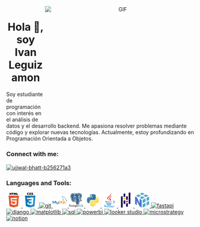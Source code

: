 <a target="_blank" align="center">
  <img align="right" top="500" height="300" width="400" alt="GIF" src="https://media.giphy.com/media/v1.Y2lkPTc5MGI3NjExaDZxZGt6bnZuOGxmcjd3YmlqOG42ZjRoNWw3c2Q3MWxnYnJqaXY4cSZlcD12MV9pbnRlcm5hbF9naWZfYnlfaWQmY3Q9Zw/qgQUggAC3Pfv687qPC/giphy.gif">
</a>
<h1 align="center">Hola 👋, soy Ivan Leguizamon</h1>

Soy estudiante de programación con interés en el análisis de datos y el desarrollo backend. Me apasiona resolver problemas mediante código y explorar nuevas tecnologías. Actualmente, estoy profundizando en Programación Orientada a Objetos.  

<h3 align="left">Connect with me:</h3>
<p align="left">
<a href="https://www.linkedin.com/in/ivan-leguizamon29/" target="blank"><img align="center" src="https://raw.githubusercontent.com/rahuldkjain/github-profile-readme-generator/master/src/images/icons/Social/linked-in-alt.svg" alt="ujjwal-bhatt-b256271a3" height="30" width="40" /></a>
</p>

<h3 align="left">Languages and Tools:</h3>

<p align="left">  
  <!-- HTML -->
  <a href="https://www.w3.org/html/" target="_blank" rel="noreferrer">  
    <img src="https://raw.githubusercontent.com/devicons/devicon/master/icons/html5/html5-original-wordmark.svg" alt="html5" width="40" height="40"/>  
  </a>  
  <!-- CSS -->
  <a href="https://www.w3schools.com/css/" target="_blank" rel="noreferrer">  
    <img src="https://raw.githubusercontent.com/devicons/devicon/master/icons/css3/css3-original-wordmark.svg" alt="css3" width="40" height="40"/>  
  </a>  
  <!-- Git -->
  <a href="https://git-scm.com/" target="_blank" rel="noreferrer">  
    <img src="https://www.vectorlogo.zone/logos/git-scm/git-scm-icon.svg" alt="git" width="40" height="40"/>  
  </a>  
  <!-- MySQL -->
  <a href="https://www.mysql.com/" target="_blank" rel="noreferrer">  
    <img src="https://raw.githubusercontent.com/devicons/devicon/master/icons/mysql/mysql-original-wordmark.svg" alt="mysql" width="40" height="40"/>  
  </a>  
  <!-- PostgreSQL -->
  <a href="https://www.postgresql.org" target="_blank" rel="noreferrer">  
    <img src="https://raw.githubusercontent.com/devicons/devicon/master/icons/postgresql/postgresql-original-wordmark.svg" alt="postgresql" width="40" height="40"/>  
  </a>  
  <!-- Python -->
  <a href="https://www.python.org/" target="_blank" rel="noreferrer">  
    <img src="https://raw.githubusercontent.com/devicons/devicon/master/icons/python/python-original.svg" alt="python" width="40" height="40"/>  
  </a>  
  <!-- Java -->
  <a href="https://www.java.com/" target="_blank" rel="noreferrer">  
    <img src="https://raw.githubusercontent.com/devicons/devicon/master/icons/java/java-original.svg" alt="java" width="40" height="40"/>  
  </a>  
  <!-- Pandas -->
  <a href="https://pandas.pydata.org/" target="_blank" rel="noreferrer">  
    <img src="https://raw.githubusercontent.com/devicons/devicon/master/icons/pandas/pandas-original.svg" alt="pandas" width="40" height="40"/>  
  </a>  
  <!-- NumPy -->
  <a href="https://numpy.org/" target="_blank" rel="noreferrer">  
    <img src="https://raw.githubusercontent.com/devicons/devicon/master/icons/numpy/numpy-original.svg" alt="numpy" width="40" height="40"/>  
  </a>  
  <!-- FastAPI -->
  <a href="https://fastapi.tiangolo.com/" target="_blank" rel="noreferrer">  
    <img src="https://cdn.worldvectorlogo.com/logos/fastapi.svg" alt="fastapi" width="40" height="40"/>  
  </a>  
  <!-- Django -->
  <a href="https://www.djangoproject.com/" target="_blank" rel="noreferrer">  
    <img src="https://cdn.worldvectorlogo.com/logos/django.svg" alt="django" width="40" height="40"/>  
  </a>  
  <!-- Matplotlib -->
  <a href="https://matplotlib.org/" target="_blank" rel="noreferrer">  
    <img src="https://upload.wikimedia.org/wikipedia/commons/8/84/Matplotlib_icon.svg" alt="matplotlib" width="40" height="40"/>  
  </a>  
  <!-- SQL -->
  <a href="https://www.w3schools.com/sql/" target="_blank" rel="noreferrer">  
    <img src="https://www.svgrepo.com/show/331760/sql-database-generic.svg" alt="sql" width="40" height="40"/>  
  </a>  
  <!-- Power BI -->
  <a href="https://powerbi.microsoft.com/" target="_blank" rel="noreferrer">  
    <img src="https://www.vectorlogo.zone/logos/microsoft_powerbi/microsoft_powerbi-icon.svg" alt="powerbi" width="40" height="40"/>  
  </a>  
  <!-- Looker Studio -->
  <a href="https://lookerstudio.google.com/" target="_blank" rel="noreferrer">  
    <img src="https://upload.wikimedia.org/wikipedia/commons/4/4e/Looker_Studio_Logo_2022.svg" alt="looker studio" width="40" height="40"/>  
  </a>  
  <!-- MicroStrategy (No logo oficial en SVG, usando alternativa) -->
  <a href="https://www.microstrategy.com/" target="_blank" rel="noreferrer">  
    <img src="https://upload.wikimedia.org/wikipedia/commons/thumb/4/44/MicroStrategy_logo.svg/512px-MicroStrategy_logo.svg.png" alt="microstrategy" width="40" height="40"/>  
  </a>  
  <!-- Notion -->
  <a href="https://www.notion.so/" target="_blank" rel="noreferrer">  
    <img src="https://upload.wikimedia.org/wikipedia/commons/4/45/Notion_app_logo.png" alt="notion" width="40" height="40"/>  
  </a>  
</p>




